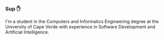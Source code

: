 ### Sup :hand:

I'm a student in the Computers and Informatics Engineering degree at the University of Cape Verde with experience in Software Development and Artificial Intelligence.

